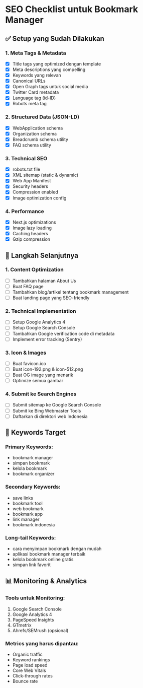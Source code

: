 # SEO Checklist untuk Bookmark Manager

## ✅ Setup yang Sudah Dilakukan

### 1. Meta Tags & Metadata
- [x] Title tags yang optimized dengan template
- [x] Meta descriptions yang compelling
- [x] Keywords yang relevan
- [x] Canonical URLs
- [x] Open Graph tags untuk social media
- [x] Twitter Card metadata
- [x] Language tag (id-ID)
- [x] Robots meta tag

### 2. Structured Data (JSON-LD)
- [x] WebApplication schema
- [x] Organization schema
- [x] Breadcrumb schema utility
- [x] FAQ schema utility

### 3. Technical SEO
- [x] robots.txt file
- [x] XML sitemap (static & dynamic)
- [x] Web App Manifest
- [x] Security headers
- [x] Compression enabled
- [x] Image optimization config

### 4. Performance
- [x] Next.js optimizations
- [x] Image lazy loading
- [x] Caching headers
- [x] Gzip compression

## 🔄 Langkah Selanjutnya

### 1. Content Optimization
- [ ] Tambahkan halaman About Us
- [ ] Buat FAQ page
- [ ] Tambahkan blog/artikel tentang bookmark management
- [ ] Buat landing page yang SEO-friendly

### 2. Technical Implementation
- [ ] Setup Google Analytics 4
- [ ] Setup Google Search Console
- [ ] Tambahkan Google verification code di metadata
- [ ] Implement error tracking (Sentry)

### 3. Icon & Images
- [ ] Buat favicon.ico
- [ ] Buat icon-192.png & icon-512.png
- [ ] Buat OG image yang menarik
- [ ] Optimize semua gambar

### 4. Submit ke Search Engines
- [ ] Submit sitemap ke Google Search Console
- [ ] Submit ke Bing Webmaster Tools
- [ ] Daftarkan di direktori web Indonesia

## 🎯 Keywords Target

### Primary Keywords:
- bookmark manager
- simpan bookmark
- kelola bookmark
- bookmark organizer

### Secondary Keywords:
- save links
- bookmark tool
- web bookmark
- bookmark app
- link manager
- bookmark indonesia

### Long-tail Keywords:
- cara menyimpan bookmark dengan mudah
- aplikasi bookmark manager terbaik
- kelola bookmark online gratis
- simpan link favorit

## 📊 Monitoring & Analytics

### Tools untuk Monitoring:
1. Google Search Console
2. Google Analytics 4
3. PageSpeed Insights
4. GTmetrix
5. Ahrefs/SEMrush (opsional)

### Metrics yang harus dipantau:
- Organic traffic
- Keyword rankings
- Page load speed
- Core Web Vitals
- Click-through rates
- Bounce rate
